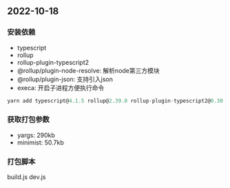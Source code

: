 ## 2022-10-18

### 安装依赖
- typescript
- rollup
- rollup-plugin-typescript2
- @rollup/plugin-node-resolve: 解析node第三方模块
- @rollup/plugin-json: 支持引入json
- execa: 开启子进程方便执行命令

```javascript
yarn add typescript@4.1.5 rollup@2.39.0 rollup-plugin-typescript2@0.30.0 @rollup/plugin-node-resolve@11.2.0 @rollup/plugin-json@4.1.0 execa@5.0.0 --ignore-workspace-root-check
```

### 获取打包参数
- yargs: 290kb
- minimist: 50.7kb

### 打包脚本
build.js
dev.js
